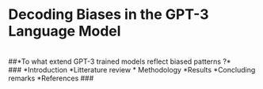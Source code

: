 # **Decoding Biases in the GPT-3 Language Model**
<br>
##*To what extend GPT-3 trained models reflect biased patterns ?*

<br>
###
*Introduction
*Litterature review
* Methodology
*Results 
*Concluding remarks
*References
### 
